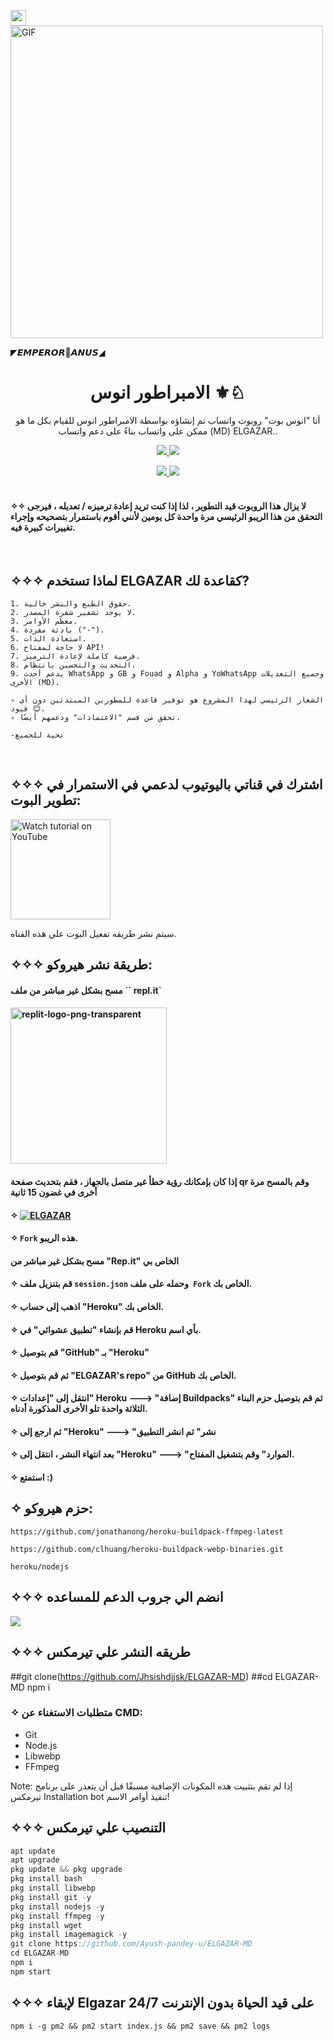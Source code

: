 <img src="https://telegra.ph/file/1592262447c5ce8714b60.jpg" width="25"></h2>
<img align="center" alt="GIF" src="https://telegra.ph/file/1592262447c5ce8714b60.jpg" width="500"/>



◤𝙀𝙈𝙋𝙀𝙍𝙊𝙍🦂𝘼𝙉𝙐𝙎◢

</p>
<h1 align="center"> الامبراطور انوس ⚜️♘
</h1>
<p align="center"> 
  أنا "انوس بوت" روبوت واتساب تم إنشاؤه بواسطة  الامبراطور انوس للقيام بكل ما هو ممكن على واتساب بناءً على دعم واتساب (MD) ELGAZAR..

<p align="center">
  <a href="https://github.com/Ayush-pandey-u/Chiku-MD/fork">
    <img src="https://img.shields.io/github/forks/FantoX001/Miku-MD?label=Fork&style=social">
    
    
  <a href="https://github.com/Ayush-pandey-u/Chiku-MD">
    <img src="https://img.shields.io/github/stars/FantoX001/Miku-MD?style=social">
  </a>

<p align="center">
  <a href="https://github.com/Ayush-pandey-u/Chiku-MD">
    <img src="https://visitor-badge.glitch.me/badge?page_id=https://github.com/FantoX001/Miku-MD.visitor-badge&left_text=Total%20Repo%20Visits">
    
    
<a href="https://github.com/Ayush-pandey-u">
    <img src="(https://visitor-badge.glitch.me/badge?page_id=https://github.com/FantoX001/Shikimori-MD.visitor-badge&left_text=Total%20Repo%20Visitors)">
  </a>
</br>
      
</br> 
   
#### ✧✧ لا يزال هذا الروبوت قيد التطوير ، لذا إذا كنت تريد إعادة ترميزه / تعديله ، فيرجى التحقق من هذا الريبو الرئيسي مرة واحدة كل يومين لأنني أقوم باستمرار بتصحيحه وإجراء تغييرات كبيرة فيه.
</br>
  

## ✧✧✧ لماذا تستخدم ELGAZAR كقاعدة لك?

```
1. حقوق الطبع والنشر خالية.
2. لا يوجد تشفير شفرة المصدر.
3. معظم الأوامر.
4. بادئة مفردة ("-").
5. استعادة الذات.
6. لا حاجة لمفتاح API!
7. فرضية كاملة لإعادة الترميز.
8. التحديث والتحسين بانتظام.
9. يدعم أحدث WhatsApp و GB و Fouad و Alpha و YoWhatsApp وجميع التعديلات الأخرى (MD).

✧ الشعار الرئيسي لهذا المشروع هو توفير قاعدة للمطورين المبتدئين دون أي قيود 😊.
✧ تحقق من قسم "الاعتمادات" ودعمهم أيضًا.

-تحية للجميع
```
</br>

## ✧✧✧ اشترك في قناتي باليوتيوب لدعمي في الاستمرار في تطوير البوت:

<a href="https://youtu.be/8v7smdKSklA"><img src="https://i.ibb.co/71mYRh4/116-1161192-podcast-subscribe-listen-button-youtube-sign-hd-png.png" alt="Watch tutorial on YouTube" border="0"  width="160"></a>

سيتم نشر طريقه تفعيل البوت علي هذه القناه.

## ✧✧✧ طريقة نشر هيروكو:

####  مسح بشكل غير مباشر من ملف `` repl.it`

#### <a href="https://EMPERORANUS.bxxnxns.repl.co"><img src="https://i.imgur.com/SYoMXG2.png" alt="replit-logo-png-transparent" border="0"  width="250"></a>
#### إذا كان بإمكانك رؤية خطأ غير متصل بالجهاز ، فقم بتحديث صفحة qr وقم بالمسح مرة أخرى في غضون 15 ثانية
          

#### ✧ [![ELGAZAR](https://www.herokucdn.com/deploy/button.svg)](https://heroku.com/deploy?template=https://github.com/Jhsishdjjsk/Chiku-MD)


#### ✧ `Fork` هذه الريبو.
#### مسح بشكل غير مباشر من "Rep.it" الخاص بي
#### ✧ قم بتنزيل ملف `session.json` وحمله على ملف` Fork` الخاص بك.
#### ✧ اذهب إلى حساب "Heroku" الخاص بك.
#### ✧ قم بإنشاء "تطبيق عشوائي" في Heroku بأي اسم.
#### ✧ قم بتوصيل "GitHub" بـ "Heroku"
#### ✧ ثم قم بتوصيل "ELGAZAR's repo" من GitHub الخاص بك.
#### ✧ انتقل إلى "إعدادات" Heroku ---> "إضافة Buildpacks" ثم قم بتوصيل حزم البناء الثلاثة واحدة تلو الأخرى المذكورة أدناه.
#### ✧ ثم ارجع إلى "Heroku" ---> "نشر" ثم انشر التطبيق
#### ✧ بعد انتهاء النشر ، انتقل إلى "Heroku" ---> "الموارد" وقم بتشغيل المفتاح.
#### ✧ استمتع :)




## ✧ حزم هيروكو:

```
https://github.com/jonathanong/heroku-buildpack-ffmpeg-latest
``` 
```
https://github.com/clhuang/heroku-buildpack-webp-binaries.git
```
```
heroku/nodejs
```


## ✧✧✧ انضم الي جروب الدعم للمساعده

<a href="https://chat.whatsapp.com/JUngwIYTMVzCxMuismJuOY"><img src="https://img.shields.io/badge/Join Group-25D366?style=for-the-badge&logo=whatsapp&logoColor=white" />
</a>

## ✧✧✧ طريقه النشر علي تيرمكس

##git clone(https://github.com/Jhsishdjjsk/ELGAZAR-MD)
##cd ELGAZAR-MD
npm i


### ✧ متطلبات الاستغناء عن CMD:
- Git
- Node.js
- Libwebp
- FFmpeg

Note: إذا لم تقم بتثبيت هذه المكونات الإضافية مسبقًا قبل أن يتعذر على برنامج تيرمكس Installation bot تنفيذ أوامر الاسم!
</br> 

## ✧✧✧ التنصيب علي تيرمكس
```js
apt update
apt upgrade
pkg update && pkg upgrade
pkg install bash
pkg install libwebp
pkg install git -y
pkg install nodejs -y 
pkg install ffmpeg -y 
pkg install wget
pkg install imagemagick -y
git clone https://github.com/Ayush-pandey-u/ELGAZAR-MD
cd ELGAZAR-MD
npm i
npm start
```

## ✧✧✧ لإبقاء Elgazar على قيد الحياة بدون الإنترنت 24/7

```
npm i -g pm2 && pm2 start index.js && pm2 save && pm2 logs
```











     



